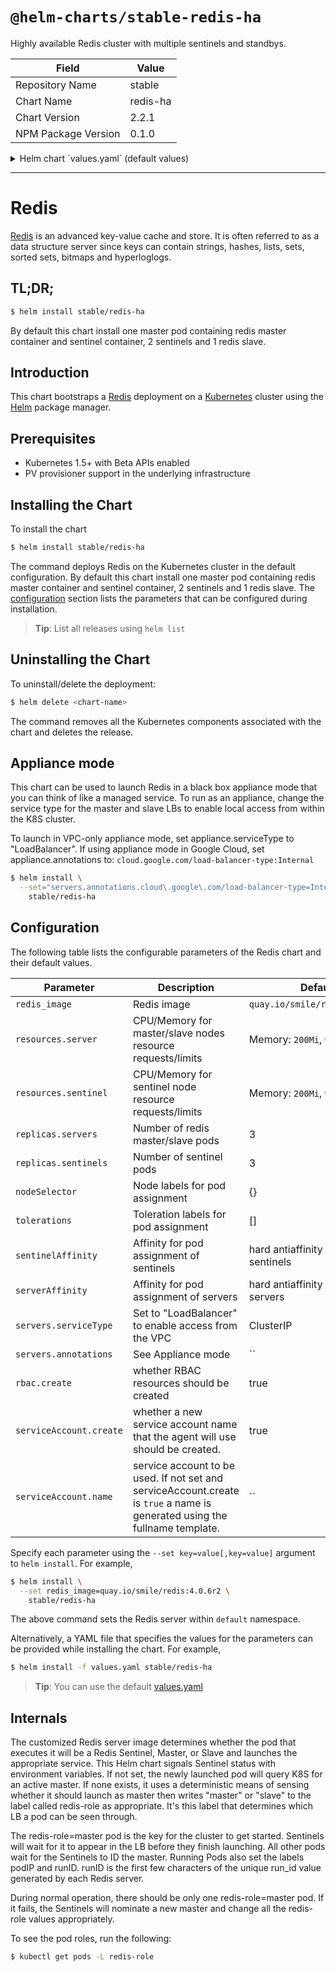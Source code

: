 # `@helm-charts/stable-redis-ha`

Highly available Redis cluster with multiple sentinels and standbys.

| Field               | Value    |
| ------------------- | -------- |
| Repository Name     | stable   |
| Chart Name          | redis-ha |
| Chart Version       | 2.2.1    |
| NPM Package Version | 0.1.0    |

<details>

<summary>Helm chart `values.yaml` (default values)</summary>

```yaml
## Configure resource requests and limits
## ref: http://kubernetes.io/docs/user-guide/compute-resources/
##
resources:
  server:
    requests:
      memory: 200Mi
      cpu: 100m
    limits:
      memory: 700Mi
  sentinel:
    requests:
      memory: 200Mi
      cpu: 100m
    limits:
      memory: 200Mi

## Node labels, tolerations, and affinities for pod assignment
## ref: https://kubernetes.io/docs/concepts/configuration/assign-pod-node/#nodeselector
## ref: https://kubernetes.io/docs/concepts/configuration/assign-pod-node/#taints-and-tolerations-beta-feature
## ref: https://kubernetes.io/docs/concepts/configuration/assign-pod-node/#affinity-and-anti-affinity
nodeSelector: {}
tolerations: []
sentinelAffinity: |
  podAntiAffinity:
    requiredDuringSchedulingIgnoredDuringExecution:
    - labelSelector:
        matchLabels:
          app: {{ template "redis-ha.name" . }}
          release: {{ .Release.Name | quote }}
          component: sentinel
      topologyKey: kubernetes.io/hostname
serverAffinity: |
  podAntiAffinity:
    requiredDuringSchedulingIgnoredDuringExecution:
    - labelSelector:
        matchLabels:
          app: {{ template "redis-ha.name" . }}
          release: {{ .Release.Name | quote }}
          component: server
      topologyKey: kubernetes.io/hostname

## Redis image version
redis_image: quay.io/smile/redis:4.0.8r0
## replicas number for each component
replicas:
  servers: 3
  sentinels: 3
servers:
  serviceType: ClusterIP # [ClusterIP|LoadBalancer]
  annotations: {}

rbac:
  # Specifies whether RBAC resources should be created
  create: true

serviceAccount:
  # Specifies whether a ServiceAccount should be created
  create: true
  # The name of the ServiceAccount to use.
  # If not set and create is true, a name is generated using the fullname template
  name:

## Configures redis with AUTH (requirepass & masterauth conf params)
auth: false
## Redis password
## Defaults to a random 10-character alphanumeric string if not set and auth is true
## ref: https://github.com/kubernetes/charts/blob/master/stable/redis-ha/templates/redis-auth-secret.yaml
##
## redisPassword:
```

</details>

---

# Redis

[Redis](http://redis.io/) is an advanced key-value cache and store. It is often referred to as a data structure server since keys can contain strings, hashes, lists, sets, sorted sets, bitmaps and hyperloglogs.

## TL;DR;

```bash
$ helm install stable/redis-ha
```

By default this chart install one master pod containing redis master container and sentinel container, 2 sentinels and 1 redis slave.

## Introduction

This chart bootstraps a [Redis](https://github.com/bitnami/bitnami-docker-redis) deployment on a [Kubernetes](http://kubernetes.io) cluster using the [Helm](https://helm.sh) package manager.

## Prerequisites

- Kubernetes 1.5+ with Beta APIs enabled
- PV provisioner support in the underlying infrastructure

## Installing the Chart

To install the chart

```bash
$ helm install stable/redis-ha
```

The command deploys Redis on the Kubernetes cluster in the default configuration. By default this chart install one master pod containing redis master container and sentinel container, 2 sentinels and 1 redis slave. The [configuration](#configuration) section lists the parameters that can be configured during installation.

> **Tip**: List all releases using `helm list`

## Uninstalling the Chart

To uninstall/delete the deployment:

```bash
$ helm delete <chart-name>
```

The command removes all the Kubernetes components associated with the chart and deletes the release.

## Appliance mode

This chart can be used to launch Redis in a black box appliance mode that you can think of like a managed service. To run as an appliance, change the service type for the master and slave LBs to enable local access from within the K8S cluster.

To launch in VPC-only appliance mode, set appliance.serviceType to "LoadBalancer". If using appliance mode in Google Cloud, set appliance.annotations to:
`cloud.google.com/load-balancer-type:Internal`

```bash
$ helm install \
  --set="servers.annotations.cloud\.google\.com/load-balancer-type=Internal,servers.serviceType=LoadBalancer" \
    stable/redis-ha
```

## Configuration

The following table lists the configurable parameters of the Redis chart and their default values.

| Parameter               | Description                                                                                                                 | Default                             |
| ----------------------- | --------------------------------------------------------------------------------------------------------------------------- | ----------------------------------- |
| `redis_image`           | Redis image                                                                                                                 | `quay.io/smile/redis:4.0.6r2`       |
| `resources.server`      | CPU/Memory for master/slave nodes resource requests/limits                                                                  | Memory: `200Mi`, CPU: `100m`        |
| `resources.sentinel`    | CPU/Memory for sentinel node resource requests/limits                                                                       | Memory: `200Mi`, CPU: `100m`        |
| `replicas.servers`      | Number of redis master/slave pods                                                                                           | 3                                   |
| `replicas.sentinels`    | Number of sentinel pods                                                                                                     | 3                                   |
| `nodeSelector`          | Node labels for pod assignment                                                                                              | {}                                  |
| `tolerations`           | Toleration labels for pod assignment                                                                                        | []                                  |
| `sentinelAffinity`      | Affinity for pod assignment of sentinels                                                                                    | hard antiaffinity between sentinels |
| `serverAffinity`        | Affinity for pod assignment of servers                                                                                      | hard antiaffinity between servers   |
| `servers.serviceType`   | Set to "LoadBalancer" to enable access from the VPC                                                                         | ClusterIP                           |
| `servers.annotations`   | See Appliance mode                                                                                                          | ``                                  |
| `rbac.create`           | whether RBAC resources should be created                                                                                    | true                                |
| `serviceAccount.create` | whether a new service account name that the agent will use should be created.                                               | true                                |
| `serviceAccount.name`   | service account to be used. If not set and serviceAccount.create is `true` a name is generated using the fullname template. | ``                                  |

Specify each parameter using the `--set key=value[,key=value]` argument to `helm install`. For example,

```bash
$ helm install \
  --set redis_image=quay.io/smile/redis:4.0.6r2 \
    stable/redis-ha
```

The above command sets the Redis server within `default` namespace.

Alternatively, a YAML file that specifies the values for the parameters can be provided while installing the chart. For example,

```bash
$ helm install -f values.yaml stable/redis-ha
```

> **Tip**: You can use the default [values.yaml](values.yaml)

## Internals

The customized Redis server image determines whether the pod that executes it will be a Redis Sentinel,
Master, or Slave and launches the appropriate service. This Helm chart signals Sentinel status with
environment variables. If not set, the newly launched pod will query K8S for an active master. If none
exists, it uses a deterministic means of sensing whether it should launch as master then writes "master"
or "slave" to the label called redis-role as appropriate. It's this label that determines which LB a pod
can be seen through.

The redis-role=master pod is the key for the cluster to get started. Sentinels will wait for it to appear
in the LB before they finish launching. All other pods wait for the Sentinels to ID the master. Running
Pods also set the labels podIP and runID. runID is the first few characters of the unique run_id value
generated by each Redis server.

During normal operation, there should be only one redis-role=master pod. If it fails, the Sentinels
will nominate a new master and change all the redis-role values appropriately.

To see the pod roles, run the following:

```bash
$ kubectl get pods -L redis-role
```
